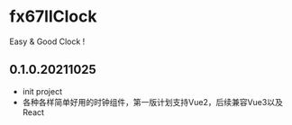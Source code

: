 # fx67llClock
Easy & Good Clock !

## 0.1.0.20211025
* init project
* 各种各样简单好用的时钟组件，第一版计划支持Vue2，后续兼容Vue3以及React
